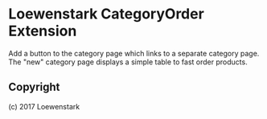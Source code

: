 Loewenstark CategoryOrder Extension
=====================
Add a button to the category page which links to a separate category page.
The "new" category page displays a simple table to fast order products.

Copyright
---------
(c) 2017 Loewenstark
